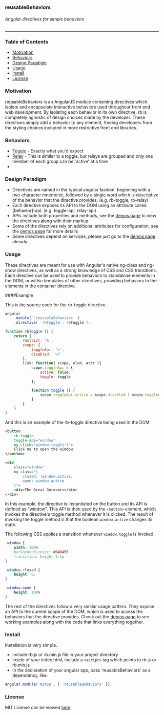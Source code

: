 ### reusableBehaviors
###### Angular directives for simple behaviors
***

### Table of Contents
* [Motivation](#motivation)
* [Behaviors](#behaviors)
* [Design Paradigm](#design-paradigm)
* [Usage](#usage)
* [Install](#install)
* [License](#license)

### <a name="motivation"></a>Motivation
reusableBehaviors is an AngularJS module containing directives which isolate and encapsulate interactive behaviors used throughout front end web development. By isolating each behavior in its own directive, rb is completely agnostic of design choices made by the developer. These directives simply add a behavior to any element, freeing developers from the styling choices included in more restrictive front end libraries.

### <a name="behaviors"></a>Behaviors
* [Toggle](https://sranderley.github.io/#/demos/rb-toggle) - Exactly what you'd expect
* [Relay](https://sranderley.github.io/#/demos/rb-relay) - This is similar to a toggle, but relays are grouped and only one member of each group can be 'active' at a time
*

### <a name="design-paradigm"></a>Design Paradigm
* Directives are named in the typical angular fashion, beginning with a two-character mnemonic, followed by a single word which is descriptive of the behavior that the directive provides. (e.g. rb-toggle, rb-relay)
* Each directive exposes its API to the DOM using an attribute called [behavior]-api. (e.g. toggle-api, relay-api)
* APIs include both properties and methods, see the [demos page](https://sranderley.github.io) to view the directives along with their markup
* Some of the directives rely on additional attributes for configuration, see the [demos page](https://sranderley.github.io) for more details
* Some directives depend on services, please just go to the [demos page](https://sranderley.github.io) already

### <a name="usage"></a>Usage
These directives are meant for use with Angular's native ng-class and ng-show directives, as well as a strong knowledge of CSS and CSS transitions. Each directive can be used to provide behaviors to standalone elements in the DOM, or within templates of other directives, providing behaviors to the elements in the container directive.

####Example

This is the source code for the rb-toggle directive.
````javascript
angular
	.module( 'reusableBehaviors' )
	.directive( 'rbToggle', rbToggle );

function rbToggle () {
	return {
		restrict: 'A',
		scope: {
			toggleApi: '=',
			disabled: '=?'
		},
		link: function( scope, elem, attr ){
			scope.toggleApi = {
				active: false,
				toggle: toggle
			};

			function toggle () {
				scope.toggleApi.active = scope.disabled ? scope.toggleApi.active : !scope.toggleApi.active;
			}
		}
	}
}
````
And this is an example of the rb-toggle directive being used in the DOM
````HTML
<button
	rb-toggle
	toggle-api="window"
	ng-click="window.toggle()">
	Click me to open the window!
</button>

<div
	class="window"
	ng-class="{
		closed: !window.active,
		open: window.active
	}">
	<div>The Great Outdoors</div>
</div>
````
In this example, the directive is instantiated on the button and its API is defined as "window". This API is then used by the `<button>` element, which invokes the directive's toggle method whenever it is clicked. The result of invoking the toggle method is that the boolean `window.active` changes its state.

The following CSS applies a transition whenever `window.toggle` is invoked.
````CSS
.window {
	width: 100%
	background-color: #B4D455
	transition: height 0.1s
}

.window.closed {
	height: 0;
}

.window.open {
	height: 100%
}
````
The rest of the directives follow a very similar usage pattern. They expose an API to the current scope of the DOM, which is used to access the behaviors that the directive provides. Check out the [demos page](https://sranderley.github.io) to see working examples along with the code that links everything together.

### <a name="install"></a>Install
Installation is very simple.
* Include rb.js or rb.min.js file in your project directory
* Inside of your index.html, include a `<script>` tag which points to rb.js or rb.min.js
* In the declaration of your angular app, pass 'reusableBehaviors' as a dependency, like:
````javascript
angular.module('myApp', [ 'reusableBehaviors' ]);
````

### <a name="license"></a>License
MIT License can be viewed [here](/LICENSE)